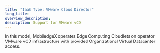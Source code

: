 ```yaml
---
title: "IaaS Type: VMware Cloud Director"
long_title:
overview_description:
description: Support for VMware vCD
---
```


In this model, MobiledgeX operates Edge Computing Cloudlets on operator VMware vCD infrastructure with provided Organizational Virtual Datacenter access.

